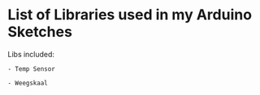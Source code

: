 # List of Libraries used in my Arduino Sketches

Libs included: 

    - Temp Sensor

    - Weegskaal 